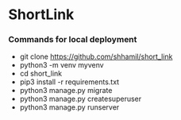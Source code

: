 # ShortLink
### Commands for local deployment
- git clone https://github.com/shhamil/short_link
- python3 -m venv myvenv
- cd short_link
- pip3 install -r requirements.txt
- python3 manage.py migrate
- python3 manage.py createsuperuser
- python3 manage.py runserver
